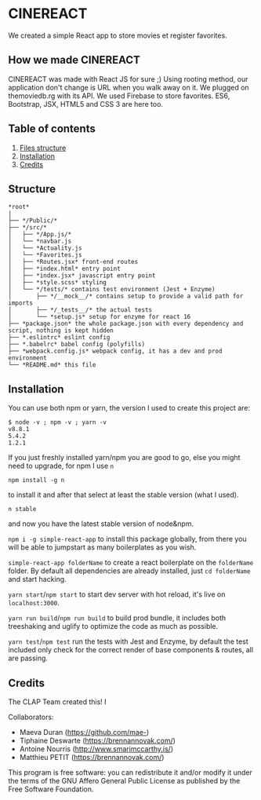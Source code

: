 # CINEREACT

We created a simple React app to store movies et register favorites.


## How we made CINEREACT

CINEREACT was made with React JS for sure ;) Using rooting method, our application don't change is URL when you walk away on it. 
We plugged on themoviedb.rg with its API. We used Firebase to store favorites.
ES6, Bootstrap, JSX, HTML5 and CSS 3 are here too.


## Table of contents

1.  [Files structure](https://github.com/WildCodeShool/nantes-0918-javascript-clap#Structure)
2.  [Installation](https://github.com/WildCodeShool/nantes-0918-javascript-clap#Installation)
3.  [Credits](https://github.com/WildCodeShool/nantes-0918-javascript-clap#Credits)


## Structure

```
*root*
|
├── */Public/*
├── */src/*
│   ├── */App.js/* 
│   └── *navbar.js
│   └── *Actuality.js
│   └── *Favorites.js
│   ├── *Routes.jsx* front-end routes
│   ├── *index.html* entry point
│   ├── *index.jsx* javascript entry point
│   ├── *style.scss* styling
│   └── */tests/* contains test environment (Jest + Enzyme)
│       ├── */__mock__/* contains setup to provide a valid path for imports
│       ├── */_tests__/* the actual tests
│       └── *setup.js* setup for enzyme for react 16
├── *package.json* the whole package.json with every dependency and script, nothing is kept hidden
├── *.eslintrc* eslint config
├── *.babelrc* babel config (polyfills)
├── *webpack.config.js* webpack config, it has a dev and prod environment
└── *README.md* this file
```


## Installation

You can use both npm or yarn, the version I used to create this project are:

```
$ node -v ; npm -v ; yarn -v
v8.8.1
5.4.2
1.2.1

```

If you just freshly installed yarn/npm you are good to go, else you might need to upgrade, for npm I use  `n`

```
npm install -g n

```

to install it and after that select at least the stable version (what I used).

```
n stable

```

and now you have the latest stable version of node&npm.

`npm i -g simple-react-app`  to install this package globally, from there you will be able to jumpstart as many boilerplates as you wish.

`simple-react-app folderName`  to create a react boilerplate on the  `folderName`  folder. By default all dependencies are already installed, just  `cd folderName`  and start hacking.

`yarn start`/`npm start`  to start dev server with hot reload, it's live on  `localhost:3000`.

`yarn run build`/`npm run build`  to build prod bundle, it includes both treeshaking and uglify to optimize the code as much as possible.

`yarn test`/`npm test`  run the tests with Jest and Enzyme, by default the test included only check for the correct render of base components & routes, all are passing.


## Credits

The CLAP Team created this! I

Collaborators:

-   Maeva Duran (https://github.com/mae-)
-   Tiphaine Deswarte (https://brennannovak.com/)
-   Antoine Nourris (http://www.smarimccarthy.is/)
-   Matthieu PETIT (https://brennannovak.com/)



This program is free software: you can redistribute it and/or modify it under the terms of the GNU Affero General Public License as published by the Free Software Foundation. 
